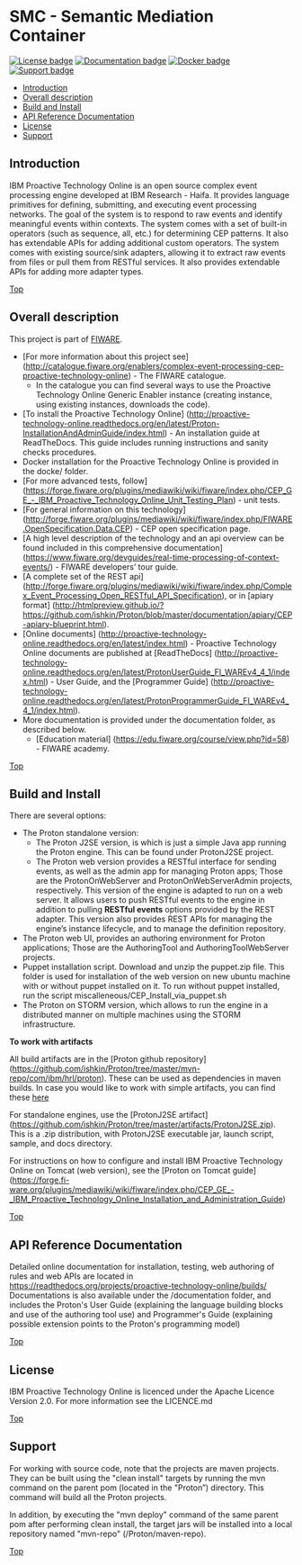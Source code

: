# SMC - Semantic Mediation Container

[![License badge](https://img.shields.io/hexpm/l/plug.svg)](https://opensource.org/licenses/Apache-2.0)
[![Documentation badge](https://img.shields.io/badge/docs-latest-brightgreen.svg?style=flat)](http://semantic.mediation.container.readthedocs.org/en/latest/SMC-InstallationAndAdminGuide/index.html)
[![Docker badge](https://img.shields.io/docker/pulls/fiware/proactivetechnologyonline.svg)](https://hub.docker.com/r/smc/semanticmediationcontainer/)
[![Support badge]( https://img.shields.io/badge/support-sof-yellowgreen.svg)](http://stackoverflow.com/questions/tagged/semantic-mediation-container)

* [Introduction](#introduction)
* [Overall description](#overall-description)
* [Build and Install](#build-and-install)
* [API Reference Documentation](#api-reference-documentation)
* [License](#license)
* [Support](#support)

## Introduction
IBM Proactive Technology Online is an open source complex event processing engine developed at IBM Research - Haifa. It provides language primitives for defining,
submitting, and executing event processing networks. The goal of the system is to respond to raw events and identify meaningful events within contexts. 
The system comes with a set of built-in operators (such as sequence, all, etc.) for determining CEP patterns. 
It also has extendable APIs for adding additional custom operators. The system comes with existing source/sink adapters, allowing it to extract raw events from files or pull 
them from RESTful services. It also provides extendable APIs for adding more adapter types. 

[Top](#smc-semantic-mediation-container)

## Overall description

This project is part of [FIWARE](https://www.fiware.org/).
* [For more information about this project see] (http://catalogue.fiware.org/enablers/complex-event-processing-cep-proactive-technology-online) - The FIWARE catalogue. 
  * In the catalogue you can find several ways to use the Proactive Technology Online Generic Enabler instance (creating instance, using existing instances, downloads the code). 
* [To install the Proactive Technology Online] (http://proactive-technology-online.readthedocs.org/en/latest/Proton-InstallationAndAdminGuide/index.html) - An installation guide at ReadTheDocs. This guide includes running instructions and sanity checks procedures. 
* Docker installation for the Proactive Technology Online is provided in the docke/ folder.
* [For more advanced tests, follow] (https://forge.fiware.org/plugins/mediawiki/wiki/fiware/index.php/CEP_GE_-_IBM_Proactive_Technology_Online_Unit_Testing_Plan) - unit tests.
* [For general information on this technology] (http://forge.fiware.org/plugins/mediawiki/wiki/fiware/index.php/FIWARE.OpenSpecification.Data.CEP) - CEP open specification page.
* [A high level description of the technology and an api overview can be found included in this comprehensive documentation] (https://www.fiware.org/devguides/real-time-processing-of-context-events/) - FIWARE developers’ tour guide.
* [A complete set of the REST api] (http://forge.fiware.org/plugins/mediawiki/wiki/fiware/index.php/Complex_Event_Processing_Open_RESTful_API_Specification), or in [apiary format] (http://htmlpreview.github.io/?https://github.com/ishkin/Proton/blob/master/documentation/apiary/CEP-apiary-blueprint.html).
* [Online documents] (http://proactive-technology-online.readthedocs.org/en/latest/index.html) - Proactive Technology Online documents are published at [ReadTheDocs] (http://proactive-technology-online.readthedocs.org/en/latest/ProtonUserGuide_FI_WAREv4_4_1/index.html) - User Guide, and the [Programmer Guide] (http://proactive-technology-online.readthedocs.org/en/latest/ProtonProgrammerGuide_FI_WAREv4_4_1/index.html). 
* More documentation is provided under the documentation folder, as described below. 
  * [Education material] (https://edu.fiware.org/course/view.php?id=58) - FIWARE academy.

[Top](#smc-semantic-mediation-container)

## Build and Install
There are several options:
* The Proton standalone version:
  * The Proton J2SE version,  is which is just a simple Java app running the Proton engine. This can be found under ProtonJ2SE project.
  * The Proton web version provides a RESTful interface for sending events, as well as the admin app for managing Proton apps; Those are 
the ProtonOnWebServer and ProtonOnWebServerAdmin projects, respectively.
This version of the engine is adapted to run on a web server. It allows users to push RESTful events to the engine in addition to pulling 
**RESTful events** options provided by the REST adapter. This version also provides REST APIs for managing the engine’s instance lifecycle, and to manage the definition repository.
* The Proton web UI,  provides an authoring environment for Proton applications; Those are the AuthoringTool and AuthoringToolWebServer projects.
* Puppet installation script. Download and unzip the puppet.zip file. This folder is used for installation of the web version on new ubuntu machine with or without puppet installed on it. To run without puppet installed, run the script miscalleneous/CEP_Install_via_puppet.sh
* The Proton on STORM version, which allows to run the engine in a distributed manner on multiple machines using the STORM infrastructure.

**To work with artifacts** 

All build artifacts are in the [Proton github repository] (https://github.com/ishkin/Proton/tree/master/mvn-repo/com/ibm/hrl/proton). These can be used as dependencies in maven builds. 
In case you would like to work with simple artifacts, you can find these [here](https://github.com/ishkin/Proton/tree/master/artifacts)

For standalone engines, use the [ProtonJ2SE artifact] (https://github.com/ishkin/Proton/tree/master/artifacts/ProtonJ2SE.zip). This is a .zip distribution, with ProtonJ2SE executable jar, launch script, sample, and docs directory. 

For instructions on how to configure and install IBM Proactive Technology Online on Tomcat (web version), see the [Proton on Tomcat guide] (https://forge.fi-ware.org/plugins/mediawiki/wiki/fiware/index.php/CEP_GE_-_IBM_Proactive_Technology_Online_Installation_and_Administration_Guide)

[Top](#smc-semantic-mediation-container)

## API Reference Documentation

Detailed online documentation for installation, testing, web authoring of rules and web APIs are located in https://readthedocs.org/projects/proactive-technology-online/builds/
Documentations is also available under the /documentation folder, and includes the Proton's User Guide (explaining the language building blocks and use of the authoring tool use) and Programmer's Guide (explaining possible extension points to the Proton's programming model)

[Top](#smc-semantic-mediation-container)

## License
IBM Proactive Technology Online is licenced under the Apache Licence Version 2.0. For more information see the LICENCE.md

[Top](#smc-semantic-mediation-container)

## Support 
For working with source code, note that the projects are maven projects. 
They can be built using the "clean install" targets by running the mvn command on the parent pom (located in the "Proton”) directory. 
This command will build all the Proton projects.

In addition, by executing the "mvn deploy" 	command of the same parent pom after performing clean install, the target jars will be installed into a local repository named "mvn-repo" (/Proton/maven-repo).

[Top](#smc-semantic-mediation-container)
